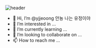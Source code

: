 ![header](https://capsule-render.vercel.app/api?type=waving&color=0:EEFF00,100:a82da8&height=240&section=header&text=YUJEo_oNG&fontSize=50fontColor=d6ace6)

- 👋 Hi, I’m @yjjeoong 안뇽 나는 유정이야
- 👀 I’m interested in ...
- 🌱 I’m currently learning ...
- 💞️ I’m looking to collaborate on ...
- 📫 How to reach me ...

<!---
yjjeoong/yjjeoong is a ✨ special ✨ repository because its `README.md` (this file) appears on your GitHub profile.
You can click the Preview link to take a look at your changes.
--->

